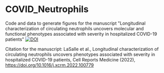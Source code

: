 # COVID_Neutrophils
Code and data to generate figures for the manuscript "Longitudinal characterization of circulating neutrophils uncovers molecular and functional phenotypes associated with severity in hospitalized COVID-19 patients"
[![DOI](https://zenodo.org/badge/356050776.svg)](https://zenodo.org/badge/latestdoi/356050776)

Citation for the manuscript: LaSalle et al., Longitudinal characterization of circulating neutrophils uncovers phenotypes associated with severity in
hospitalized COVID-19 patients, Cell Reports Medicine (2022), https://doi.org/10.1016/j.xcrm.2022.100779
